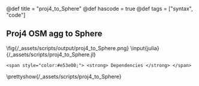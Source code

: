 @def title = "proj4_to_Sphere"
@def hascode = true
@def tags = ["syntax", "code"]

## Proj4 OSM agg to Sphere
\fig{/_assets/scripts/output/proj4_to_Sphere.png}
\input{julia}{/_assets/scripts/proj4_to_Sphere.jl}
~~~
<span style="color:#e53e00;"> <strong> Dependencies </strong> </span>
~~~
\prettyshow{/_assets/scripts/proj4_to_Sphere}
